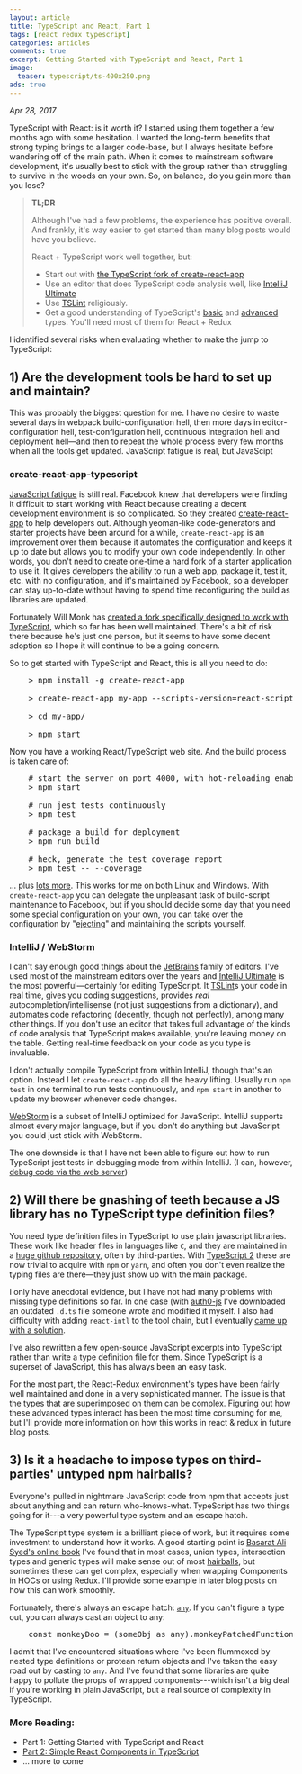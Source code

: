 ```yaml
---
layout: article
title: TypeScript and React, Part 1
tags: [react redux typescript]
categories: articles
comments: true
excerpt: Getting Started with TypeScript and React, Part 1
image:
  teaser: typescript/ts-400x250.png
ads: true
---
```


*Apr 28, 2017*

TypeScript with React: is it worth it?  I started using them together a few 
months ago with some hesitation.  I wanted the long-term benefits that strong typing 
brings to a larger code-base, but I always hesitate before wandering off of the main 
path.  When it comes to mainstream software development, it's usually best to stick 
with the group rather than struggling to survive in the woods on your own.  So, on 
balance, do you gain more than you lose?  

> **TL;DR**
> 
> Although I've had a few problems, the experience has positive overall.  And frankly,
> it's way easier to get started than many blog posts would have you believe.
>
> React + TypeScript work well together, but:
> 
> - Start out with [the TypeScript fork of create-react-app](https://github.com/wmonk/create-react-app-typescript) 
> - Use an editor that does TypeScript code analysis well, like [IntelliJ Ultimate](https://www.jetbrains.com/idea/) 
> - Use [TSLint](https://palantir.github.io/tslint/) religiously.
> - Get a good understanding of TypeScript's [basic](https://www.typescriptlang.org/docs/handbook/basic-types.html) and
[advanced](https://www.typescriptlang.org/docs/handbook/advanced-types.html) types.  You'll need most of them for React + Redux

I identified several risks when evaluating whether to make the jump to TypeScript:

## 1) Are the development tools be hard to set up and maintain?  

This was probably the biggest question for me.  I have no desire to waste several days in 
webpack build-configuration hell, then more days in editor-configuration hell, test-configuration hell,
 continuous integration hell and deployment hell—and then to repeat the whole process every
 few months when all the tools get updated.  JavaScript fatigue is real, but JavaScipt  

### create-react-app-typescript 
 
[JavaScript fatigue](https://medium.com/@ericclemmons/javascript-fatigue-48d4011b6fc4) is still 
real.  Facebook knew that developers were finding it difficult to start working with React because
creating a decent development environment is so complicated.  So they created [create-react-app](https://github.com/facebookincubator/create-react-app) 
to help developers out.  Although yeoman-like code-generators and starter projects have been around
for a while, `create-react-app` is an improvement over them because it automates the configuration and
keeps it up to date but allows you to modify your own code independently.  In other words,
you don't need to create one-time a hard fork of a starter application to use it.  It gives developers 
the ability to run a web app, package it, test it, etc. with no configuration, and it's 
maintained by Facebook, so a developer can stay up-to-date without having to spend time
reconfiguring the build as libraries are updated.

Fortunately Will Monk has [created a fork specifically designed to work with TypeScript](https://github.com/wmonk/create-react-app-typescript),
which so far has been well maintained.  There's a bit of risk there because he's just one
person, but it seems to have some decent adoption so I hope it will continue
to be a going concern.  

So to get started with TypeScript and React, this is all you need to do:

<pre>
    > npm install -g create-react-app

    > create-react-app my-app --scripts-version=react-scripts-ts
    
    > cd my-app/
    
    > npm start
</pre>

Now you have a working React/TypeScript web site.  And the build process is taken care of:

<pre>
    # start the server on port 4000, with hot-reloading enabled
    > npm start

    # run jest tests continuously
    > npm test

    # package a build for deployment
    > npm run build

    # heck, generate the test coverage report
    > npm test -- --coverage
</pre>


... plus [lots more](https://github.com/facebookincubator/create-react-app/blob/master/packages/react-scripts/template/README.md#updating-to-new-releases).
This works for me on both Linux and Windows. With `create-react-app` you can delegate the 
unpleasant task of build-script maintenance to Facebook, but if you should decide some day 
that you need some special configuration on your own, you can take over the configuration 
by "[ejecting](https://github.com/facebookincubator/create-react-app/blob/master/packages/react-scripts/template/README.md#npm-run-eject)"
and maintaining the scripts yourself.
 
### IntelliJ / WebStorm

I can't say enough good things about the [JetBrains](https://www.jetbrains.com/) family of 
editors.  I've used most of the mainstream editors over the years and [IntelliJ Ultimate](https://www.jetbrains.com/idea/) is 
the most powerful—certainly for editing TypeScript.  It [TSLint](https://palantir.github.io/tslint/)s
your code in real time, gives you coding suggestions, provides *real* autocompletion/intellisense (not just suggestions 
from a dictionary), and automates code refactoring (decently, though not perfectly), among
many other things.  If you don't use an editor that takes full advantage of the kinds of code analysis that TypeScript makes available, you're leaving
money on the table.  Getting real-time feedback on your code as you type is invaluable. 

I don't actually compile TypeScript from within IntelliJ, though that's an option.  Instead I let
`create-react-app` do all the heavy lifting.  Usually run `npm test` in one terminal to
run tests continuously, and `npm start` in another to update my browser whenever code 
changes.  
 
[WebStorm](https://www.jetbrains.com/webstorm/) is a subset of IntelliJ optimized for 
JavaScript.  IntelliJ supports almost every major language, but if you don't do anything
but JavaScript you could just stick with WebStorm.

The one downside is that I have not been able to figure out how to run TypeScript jest
tests in debugging mode from within IntelliJ.  (I can, 
however, [debug code via the web server](https://blog.jetbrains.com/webstorm/2017/01/debugging-react-apps/)) 

## 2) Will there be gnashing of teeth because a JS library has no TypeScript type definition files? 
 
 You need type definition files in TypeScript to use plain javascript libraries.  These work
 like header files in languages like `C`, and they are maintained in a [huge github
 repository](https://github.com/DefinitelyTyped/DefinitelyTyped/), often by third-parties.  With 
 [TypeScript 2](https://blogs.msdn.microsoft.com/typescript/2016/06/15/the-future-of-declaration-files/) 
 these are now trivial to acquire with `npm` or `yarn`, and often you don't even realize the typing
 files are there—they just show up with the main package.
 
 I only have anecdotal evidence, but I have not had many problems with missing type 
 definitions so far.  In one case (with [auth0-js](https://www.npmjs.com/package/@types/auth0-js) I've downloaded an outdated `.d.ts` file someone wrote 
 and modified it myself.  I also had difficulty with 
 adding `react-intl` to the tool chain, but I eventually [came up with a solution](https://mikebridge.github.io/articles/typescript-i18n-react-intl/).  
 
 I've also rewritten a few open-source JavaScript excerpts into TypeScript rather than write a type definition file for them.  Since
 TypeScript is a superset of JavaScript, this has always been an easy task.
 
 For the most part, the React-Redux environment's types have been fairly well maintained and
 done in a very sophisticated manner.  The 
 issue is that the types that are superimposed on them can be complex.  Figuring out how
 these advanced types interact has been the most time consuming for me, but I'll provide more 
 information on how this works in react & redux in future blog posts.

## 3) Is it a headache to impose types on third-parties' untyped npm hairballs? 
   
Everyone's pulled in nightmare JavaScript code from npm that accepts just about anything and 
can return who-knows-what.  TypeScript has two things going for it---a very powerful type system
and an escape hatch.

The TypeScript type system is a brilliant piece of work, but it requires some investment to understand 
how it works.  A good starting point is [Basarat Ali Syed's online book](https://basarat.gitbooks.io/typescript/)
I've found that in most cases, union types, intersection types and generic types will make
sense out of most [hairballs](https://www.youtube.com/watch?v=rI8tNMsozo0), but sometimes these can get complex, 
especially when wrapping Components in HOCs or using Redux.  I'll provide some example in later blog posts on how 
this can work smoothly.  
 
Fortunately, there's always an escape hatch: [`any`](https://www.typescriptlang.org/docs/handbook/basic-types.html#any).
If you can't figure a type out, you can always cast an object to any:

<pre>
    const monkeyDoo = (someObj as any).monkeyPatchedFunction();
</pre>

I admit that I've encountered situations 
where I've been flummoxed by nested type definitions or protean return objects and I've 
taken the easy road out by casting to `any`.  And I've found that some libraries are quite 
happy to pollute the props of wrapped components---which isn't a big deal if you're working
in plain JavaScript, but a real source of complexity in TypeScript.


### More Reading:

* Part 1: Getting Started with TypeScript and React
* <a href="/articles/getting-started-typescript-react-2">Part 2: Simple React Components in TypeScript</a>
* ... more to come
